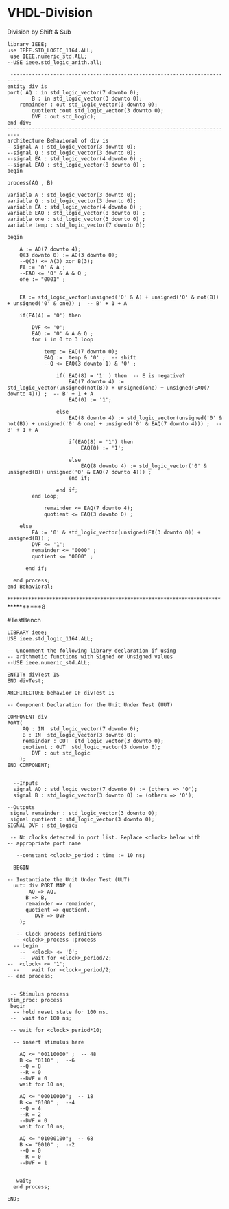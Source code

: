 # VHDL-Division
Division by Shift & Sub


    library IEEE;
    use IEEE.STD_LOGIC_1164.ALL;
     use IEEE.numeric_std.ALL;
    --USE ieee.std_logic_arith.all;

     --------------------------------------------------------------------------
    entity div is
  	port( AQ : in std_logic_vector(7 downto 0);
	  		B : in std_logic_vector(3 downto 0);
        remainder : out std_logic_vector(3 downto 0);
	  		quotient :out std_logic_vector(3 downto 0);
		  	DVF : out std_logic);
    end div;
    --------------------------------------------------------------------------
    architecture Behavioral of div is
	--signal A : std_logic_vector(3 downto 0);
	--signal Q : std_logic_vector(3 downto 0);
	--signal EA : std_logic_vector(4 downto 0) ;
	--signal EAQ : std_logic_vector(8 downto 0) ;
    begin

    process(AQ , B)

	variable A : std_logic_vector(3 downto 0);
	variable Q : std_logic_vector(3 downto 0);
	variable EA : std_logic_vector(4 downto 0) ;
	variable EAQ : std_logic_vector(8 downto 0) ;
	variable one : std_logic_vector(3 downto 0) ;
	variable temp : std_logic_vector(7 downto 0);
	
	begin 
	
		A := AQ(7 downto 4);
		Q(3 downto 0) := AQ(3 downto 0);
		--Q(3) <= A(3) xor B(3);
		EA := '0' & A ;
		--EAQ <= '0' & A & Q ;
		one := "0001" ;
		
		  
		EA := std_logic_vector(unsigned('0' & A) + unsigned('0' & not(B)) + unsigned('0' & one)) ;  -- B' + 1 + A
		
		if(EA(4) = '0') then
		
			DVF <= '0';
			EAQ := '0' & A & Q ;
			for i in 0 to 3 loop
			
				temp := EAQ(7 downto 0);
				EAQ :=  temp & '0' ;  -- shift
				--Q <= EAQ(3 downto 1) & '0' ;
		
					if( EAQ(8) = '1' ) then  -- E is negative?
						EAQ(7 downto 4) := std_logic_vector(unsigned(not(B)) + unsigned(one) + unsigned(EAQ(7 downto 4))) ;  -- B' + 1 + A
						EAQ(0) := '1';
						
					else 
						EAQ(8 downto 4) := std_logic_vector(unsigned('0' & not(B)) + unsigned('0' & one) + unsigned('0' & EAQ(7 downto 4))) ;  -- B' + 1 + A
						
					  	if(EAQ(8) = '1') then
						  	EAQ(0) := '1';
						 
					  	else
				  			EAQ(8 downto 4) := std_logic_vector('0' & unsigned(B)+ unsigned('0' & EAQ(7 downto 4))) ;
				  		end if;
						
	  				end if;
	  		end loop;
			
		  		remainder <= EAQ(7 downto 4);
		  		quotient <= EAQ(3 downto 0) ;
				
  		else
		  	EA := '0' & std_logic_vector(unsigned(EA(3 downto 0)) + unsigned(B)) ;
		  	DVF <= '1';
		  	remainder <= "0000" ;
		  	quotient <= "0000" ;	
			
		  end if;	
			
	  end process;
    end Behavioral;


*********************************************************************************8

#TestBench

    LIBRARY ieee;
    USE ieee.std_logic_1164.ALL;
 
    -- Uncomment the following library declaration if using
    -- arithmetic functions with Signed or Unsigned values
    --USE ieee.numeric_std.ALL;
 
    ENTITY divTest IS
    END divTest;
 
    ARCHITECTURE behavior OF divTest IS 
 
    -- Component Declaration for the Unit Under Test (UUT)
 
    COMPONENT div
    PORT(
         AQ : IN  std_logic_vector(7 downto 0);
         B : IN  std_logic_vector(3 downto 0);
         remainder : OUT  std_logic_vector(3 downto 0);
         quotient : OUT  std_logic_vector(3 downto 0);
			DVF : out std_logic
        );
    END COMPONENT;
    

      --Inputs
      signal AQ : std_logic_vector(7 downto 0) := (others => '0');
      signal B : std_logic_vector(3 downto 0) := (others => '0');

 	--Outputs
     signal remainder : std_logic_vector(3 downto 0);
     signal quotient : std_logic_vector(3 downto 0);
  	SIGNAL DVF : std_logic;
  
     -- No clocks detected in port list. Replace <clock> below with 
    -- appropriate port name 
 
       --constant <clock>_period : time := 10 ns;
 
      BEGIN
 
	-- Instantiate the Unit Under Test (UUT)
      uut: div PORT MAP (
           AQ => AQ,
          B => B,
          remainder => remainder,
          quotient => quotient,
			 DVF => DVF
        );

       -- Clock process definitions
       --<clock>_process :process
      -- begin
	    --	<clock> <= '0';
	    --	wait for <clock>_period/2;
  	--	<clock> <= '1';
	  --	wait for <clock>_period/2;
    -- end process;
 

     -- Stimulus process
    stim_proc: process
     begin		
      -- hold reset state for 100 ns.
     --  wait for 100 ns;	

     -- wait for <clock>_period*10;

      -- insert stimulus here 

		AQ <= "00110000" ;  -- 48
		B <= "0110" ;  --6
		--Q = 8 
		--R = 0
		--DVF = 0
		wait for 10 ns;
		
		AQ <= "00010010";  -- 18
		B <= "0100" ;  --4
		--Q = 4 
		--R = 2
		--DVF = 0
		wait for 10 ns;
		
		AQ <= "01000100";  -- 68
		B <= "0010" ;  --2
		--Q = 0 
		--R = 0
		--DVF = 1
		
		
       wait;
      end process;

    END;


